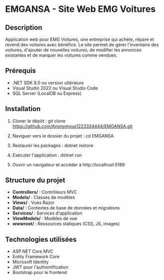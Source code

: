 # EMGANSA - Site Web EMG Voitures

## Description
Application web pour EMG Voitures, une entreprise qui achète, répare et revend des voitures avec bénéfice. Le site permet de gérer l'inventaire des voitures, d'ajouter de nouvelles voitures, de modifier les annonces existantes et de marquer les voitures comme vendues.

## Prérequis
- .NET SDK 8.0 ou version ultérieure
- Visual Studio 2022 ou Visual Studio Code
- SQL Server (LocalDB ou Express)

## Installation
1. Cloner le dépôt :
    git clone https://github.com/Anonymous1223334444/EMGANSA.git

2. Naviguer vers le dossier du projet :
    cd EMGANSA

3. Restaurer les packages :
    dotnet restore

4. Exécuter l'application :
    dotnet run

5. Ouvrir un navigateur et accéder à http://localhost:5189

## Structure du projet
- **Controllers/** : Contrôleurs MVC
- **Models/** : Classes de modèles
- **Views/** : Vues Razor
- **Data/** : Contextes de base de données et migrations
- **Services/** : Services d'application
- **ViewModels/** : Modèles de vue
- **wwwroot/** : Ressources statiques (CSS, JS, images)

## Technologies utilisées
- ASP.NET Core MVC
- Entity Framework Core
- Microsoft Identity
- JWT pour l'authentification
- Bootstrap pour le frontend